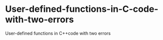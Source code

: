# User-defined-functions-in-C-code-with-two-errors
User-defined functions in C++code with two errors
